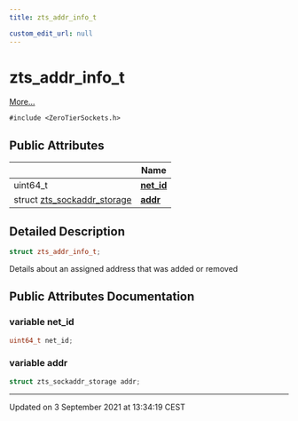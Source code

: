 ```yaml
---
title: zts_addr_info_t

custom_edit_url: null
---
```


# zts_addr_info_t



 [More...](#detailed-description)


`#include <ZeroTierSockets.h>`

## Public Attributes

|                | Name           |
| -------------- | -------------- |
| uint64_t | **[net_id](/autogen/libzt/classes/structzts__addr__info__t.md#variable-net_id)**  |
| struct <a href="/autogen/libzt/classes/structzts__sockaddr__storage.md">zts_sockaddr_storage</a> | **[addr](/autogen/libzt/classes/structzts__addr__info__t.md#variable-addr)**  |

## Detailed Description

```cpp
struct zts_addr_info_t;
```


Details about an assigned address that was added or removed 

## Public Attributes Documentation

### variable net_id

```cpp
uint64_t net_id;
```


### variable addr

```cpp
struct zts_sockaddr_storage addr;
```


-------------------------------

Updated on  3 September 2021 at 13:34:19 CEST